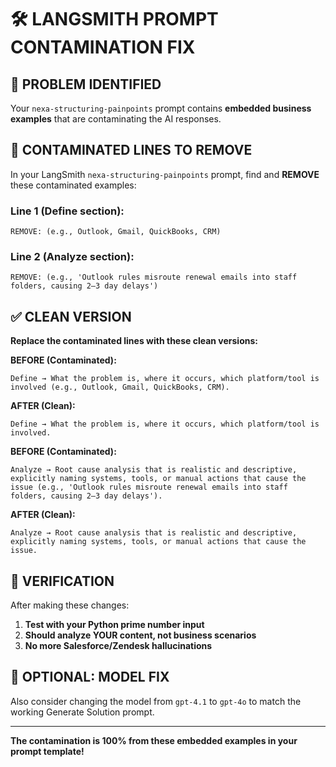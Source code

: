 # 🛠️ LANGSMITH PROMPT CONTAMINATION FIX

## 🚨 **PROBLEM IDENTIFIED**

Your `nexa-structuring-painpoints` prompt contains **embedded business examples** that are contaminating the AI responses.

## 📍 **CONTAMINATED LINES TO REMOVE**

In your LangSmith `nexa-structuring-painpoints` prompt, find and **REMOVE** these contaminated examples:

### **Line 1 (Define section):**
```
REMOVE: (e.g., Outlook, Gmail, QuickBooks, CRM)
```

### **Line 2 (Analyze section):**  
```
REMOVE: (e.g., 'Outlook rules misroute renewal emails into staff folders, causing 2–3 day delays')
```

## ✅ **CLEAN VERSION**

**Replace the contaminated lines with these clean versions:**

**BEFORE (Contaminated):**
```
Define → What the problem is, where it occurs, which platform/tool is involved (e.g., Outlook, Gmail, QuickBooks, CRM).
```

**AFTER (Clean):**
```
Define → What the problem is, where it occurs, which platform/tool is involved.
```

**BEFORE (Contaminated):**
```
Analyze → Root cause analysis that is realistic and descriptive, explicitly naming systems, tools, or manual actions that cause the issue (e.g., 'Outlook rules misroute renewal emails into staff folders, causing 2–3 day delays').
```

**AFTER (Clean):**
```
Analyze → Root cause analysis that is realistic and descriptive, explicitly naming systems, tools, or manual actions that cause the issue.
```

## 🎯 **VERIFICATION**

After making these changes:
1. **Test with your Python prime number input**
2. **Should analyze YOUR content, not business scenarios**
3. **No more Salesforce/Zendesk hallucinations**

## 🔧 **OPTIONAL: MODEL FIX**

Also consider changing the model from `gpt-4.1` to `gpt-4o` to match the working Generate Solution prompt.

---

**The contamination is 100% from these embedded examples in your prompt template!**




